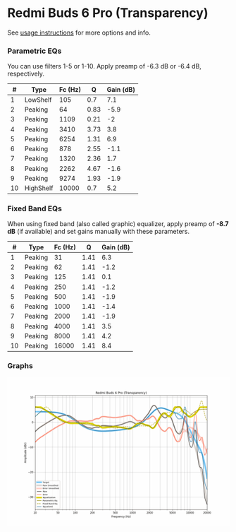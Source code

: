 # Redmi Buds 6 Pro (Transparency)
See [usage instructions](https://github.com/jaakkopasanen/AutoEq#usage) for more options and info.

### Parametric EQs
You can use filters 1-5 or 1-10. Apply preamp of -6.3 dB or -6.4 dB, respectively.

|   # | Type      |   Fc (Hz) |    Q |   Gain (dB) |
|-----|-----------|-----------|------|-------------|
|   1 | LowShelf  |       105 | 0.7  |         7.1 |
|   2 | Peaking   |        64 | 0.83 |        -5.9 |
|   3 | Peaking   |      1109 | 0.21 |        -2   |
|   4 | Peaking   |      3410 | 3.73 |         3.8 |
|   5 | Peaking   |      6254 | 1.31 |         6.9 |
|   6 | Peaking   |       878 | 2.55 |        -1.1 |
|   7 | Peaking   |      1320 | 2.36 |         1.7 |
|   8 | Peaking   |      2262 | 4.67 |        -1.6 |
|   9 | Peaking   |      9274 | 1.93 |        -1.9 |
|  10 | HighShelf |     10000 | 0.7  |         5.2 |

### Fixed Band EQs
When using fixed band (also called graphic) equalizer, apply preamp of **-8.7 dB** (if available) and set gains manually with these parameters.

|   # | Type    |   Fc (Hz) |    Q |   Gain (dB) |
|-----|---------|-----------|------|-------------|
|   1 | Peaking |        31 | 1.41 |         6.3 |
|   2 | Peaking |        62 | 1.41 |        -1.2 |
|   3 | Peaking |       125 | 1.41 |         0.1 |
|   4 | Peaking |       250 | 1.41 |        -1.2 |
|   5 | Peaking |       500 | 1.41 |        -1.9 |
|   6 | Peaking |      1000 | 1.41 |        -1.4 |
|   7 | Peaking |      2000 | 1.41 |        -1.9 |
|   8 | Peaking |      4000 | 1.41 |         3.5 |
|   9 | Peaking |      8000 | 1.41 |         4.2 |
|  10 | Peaking |     16000 | 1.41 |         8.4 |

### Graphs
![](./Redmi%20Buds%206%20Pro%20(Transparency).png)
